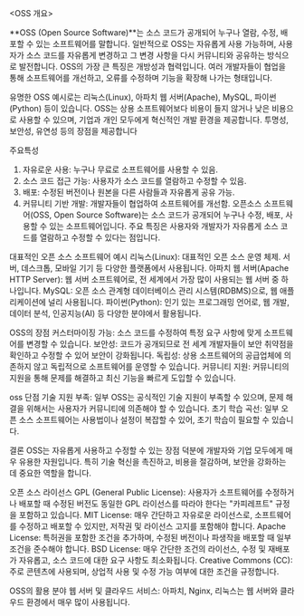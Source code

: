 <OSS 개요>

**OSS (Open Source Software)**는 소스 코드가 공개되어 누구나 열람, 수정, 배포할 수 있는 소프트웨어를 말합니다. 
일반적으로 OSS는 자유롭게 사용 가능하며, 사용자가 소스 코드를 자유롭게 변경하고 그 변경 사항을 다시 커뮤니티와 공유하는 방식으로 발전합니다.
 OSS의 가장 큰 특징은 개방성과 협력입니다. 여러 개발자들이 협업을 통해 소프트웨어를 개선하고, 오류를 수정하며 기능을 확장해 나가는 형태입니다.


유명한 OSS 예시로는 리눅스(Linux), 아파치 웹 서버(Apache), MySQL, 파이썬(Python) 등이 있습니다.
OSS는 상용 소프트웨어보다 비용이 들지 않거나 낮은 비용으로 사용할 수 있으며, 기업과 개인 모두에게 혁신적인 개발 환경을 제공합니다.
투명성, 보안성, 유연성 등의 장점을 제공합니다

 주요특성
1. 자유로운 사용: 누구나 무료로 소프트웨어를 사용할 수 있음.
2. 소스 코드 접근 가능: 사용자가 소스 코드를 열람하고 수정할 수 있음.
3. 배포: 수정된 버전이나 원본을 다른 사람들과 자유롭게 공유 가능.
4. 커뮤니티 기반 개발: 개발자들이 협업하여 소프트웨어를 개선함.
오픈소스 소프트웨어(OSS, Open Source Software)는 소스 코드가 공개되어 누구나 수정, 배포, 사용할 수 있는 소프트웨어입니다. 주요 특징은 사용자와 개발자가 자유롭게 소스 코드를 열람하고 수정할 수 있다는 점입니다.

대표적인 오픈 소스 소프트웨어 예시
리눅스(Linux): 대표적인 오픈 소스 운영 체제. 서버, 데스크톱, 모바일 기기 등 다양한 플랫폼에서 사용됩니다.
아파치 웹 서버(Apache HTTP Server): 웹 서버 소프트웨어로, 전 세계에서 가장 많이 사용되는 웹 서버 중 하나입니다.
MySQL: 오픈 소스 관계형 데이터베이스 관리 시스템(RDBMS)으로, 웹 애플리케이션에 널리 사용됩니다.
파이썬(Python): 인기 있는 프로그래밍 언어로, 웹 개발, 데이터 분석, 인공지능(AI) 등 다양한 분야에서 활용됩니다.

OSS의 장점
커스터마이징 가능: 소스 코드를 수정하여 특정 요구 사항에 맞게 소프트웨어를 변경할 수 있습니다.
보안성: 코드가 공개되므로 전 세계 개발자들이 보안 취약점을 확인하고 수정할 수 있어 보안이 강화됩니다.
독립성: 상용 소프트웨어의 공급업체에 의존하지 않고 독립적으로 소프트웨어를 운영할 수 있습니다.
커뮤니티 지원: 커뮤니티의 지원을 통해 문제를 해결하고 최신 기능을 빠르게 도입할 수 있습니다.

oss 단점
기술 지원 부족: 일부 OSS는 공식적인 기술 지원이 부족할 수 있으며, 문제 해결을 위해서는 사용자가 커뮤니티에 의존해야 할 수 있습니다.
초기 학습 곡선: 일부 오픈 소스 소프트웨어는 사용법이나 설정이 복잡할 수 있어, 초기 학습이 필요할 수 있습니다.

결론
OSS는 자유롭게 사용하고 수정할 수 있는 장점 덕분에 개발자와 기업 모두에게 매우 유용한 자원입니다.
특히 기술 혁신을 촉진하고, 비용을 절감하며, 보안을 강화하는 데 중요한 역할을 합니다.

오픈 소스 라이선스
GPL (General Public License): 사용자가 소프트웨어를 수정하거나 배포할 때 수정된 버전도 동일한 GPL 라이선스를 따라야 한다는 "카피레프트" 규정을 포함하고 있습니다.
MIT License: 매우 간단하고 자유로운 라이선스로, 소프트웨어를 수정하고 배포할 수 있지만, 저작권 및 라이선스 고지를 포함해야 합니다.
Apache License: 특허권을 포함한 조건을 추가하며, 수정된 버전이나 파생작을 배포할 때 일부 조건을 준수해야 합니다.
BSD License: 매우 간단한 조건의 라이선스, 수정 및 재배포가 자유롭고, 소스 코드에 대한 요구 사항도 최소화됩니다.
Creative Commons (CC): 주로 콘텐츠에 사용되며, 상업적 사용 및 수정 가능 여부에 대한 조건을 규정합니다.

 OSS의 활용 분야
 웹 서버 및 클라우드 서비스: 아파치, Nginx, 리눅스는 웹 서버와 클라우드 환경에서 매우 많이 사용됩니다.
